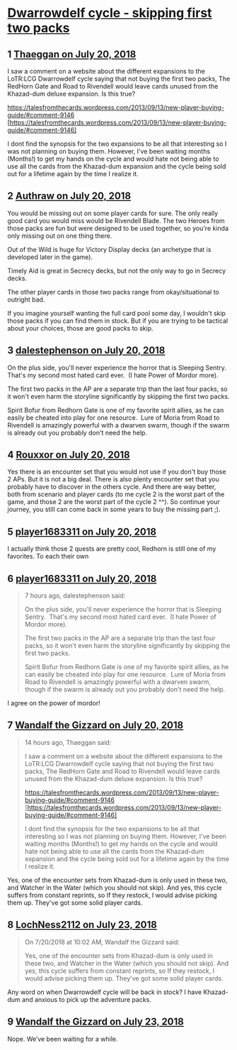 # [Dwarrowdelf cycle - skipping first two packs](https://community.fantasyflightgames.com/topic/279480-dwarrowdelf-cycle-skipping-first-two-packs/)

## 1 [Thaeggan on July 20, 2018](https://community.fantasyflightgames.com/topic/279480-dwarrowdelf-cycle-skipping-first-two-packs/?do=findComment&comment=3410309)

I saw a comment on a website about the different expansions to the LoTR:LCG Dwarrowdelf cycle saying that not buying the first two packs, The RedHorn Gate and Road to Rivendell would leave cards unused from the Khazad-dum deluxe expansion. Is this true?

https://talesfromthecards.wordpress.com/2013/09/13/new-player-buying-guide/#comment-9146 [https://talesfromthecards.wordpress.com/2013/09/13/new-player-buying-guide/#comment-9146]

I dont find the synopsis for the two expansions to be all that interesting so I was not planning on buying them. However, I've been waiting months (Months!) to get my hands on the cycle and would hate not being able to use all the cards from the Khazad-dum expansion and the cycle being sold out for a lifetime again by the time I realize it.

## 2 [Authraw on July 20, 2018](https://community.fantasyflightgames.com/topic/279480-dwarrowdelf-cycle-skipping-first-two-packs/?do=findComment&comment=3410376)

You would be missing out on some player cards for sure. The only really good card you would miss would be Rivendell Blade. The two Heroes from those packs are fun but were designed to be used together, so you're kinda only missing out on one thing there.

Out of the Wild is huge for Victory Display decks (an archetype that is developed later in the game).

Timely Aid is great in Secrecy decks, but not the only way to go in Secrecy decks.

The other player cards in those two packs range from okay/situational to outright bad.

If you imagine yourself wanting the full card pool some day, I wouldn't skip those packs if you can find them in stock. But if you are trying to be tactical about your choices, those are good packs to skip.

## 3 [dalestephenson on July 20, 2018](https://community.fantasyflightgames.com/topic/279480-dwarrowdelf-cycle-skipping-first-two-packs/?do=findComment&comment=3410418)

On the plus side, you'll never experience the horror that is Sleeping Sentry.  That's my second most hated card ever.  (I hate Power of Mordor more).

The first two packs in the AP are a separate trip than the last four packs, so it won't even harm the storyline significantly by skipping the first two packs.

Spirit Bofur from Redhorn Gate is one of my favorite spirit allies, as he can easily be cheated into play for one resource.  Lure of Moria from Road to Rivendell is amazingly powerful with a dwarven swarm, though if the swarm is already out you probably don't need the help.

## 4 [Rouxxor on July 20, 2018](https://community.fantasyflightgames.com/topic/279480-dwarrowdelf-cycle-skipping-first-two-packs/?do=findComment&comment=3410593)

Yes there is an encounter set that you would not use if you don't buy those 2 APs. But it is not a big deal. There is also plenty encounter set that you probably have to discover in the others cycle. And there are way better, both from scenario and player cards (to me cycle 2 is the worst part of the game, and those 2 are the worst part of the cycle 2 ^^). So continue your journey, you still can come back in some years to buy the missing part ;).

## 5 [player1683311 on July 20, 2018](https://community.fantasyflightgames.com/topic/279480-dwarrowdelf-cycle-skipping-first-two-packs/?do=findComment&comment=3410696)

I actually think those 2 quests are pretty cool, Redhorn is still one of my favorites. To each their own

## 6 [player1683311 on July 20, 2018](https://community.fantasyflightgames.com/topic/279480-dwarrowdelf-cycle-skipping-first-two-packs/?do=findComment&comment=3410697)

> 7 hours ago, dalestephenson said:
> 
> On the plus side, you'll never experience the horror that is Sleeping Sentry.  That's my second most hated card ever.  (I hate Power of Mordor more).
> 
> The first two packs in the AP are a separate trip than the last four packs, so it won't even harm the storyline significantly by skipping the first two packs.
> 
> Spirit Bofur from Redhorn Gate is one of my favorite spirit allies, as he can easily be cheated into play for one resource.  Lure of Moria from Road to Rivendell is amazingly powerful with a dwarven swarm, though if the swarm is already out you probably don't need the help.

I agree on the power of mordor!

## 7 [Wandalf the Gizzard on July 20, 2018](https://community.fantasyflightgames.com/topic/279480-dwarrowdelf-cycle-skipping-first-two-packs/?do=findComment&comment=3410874)

> 14 hours ago, Thaeggan said:
> 
> I saw a comment on a website about the different expansions to the LoTR:LCG Dwarrowdelf cycle saying that not buying the first two packs, The RedHorn Gate and Road to Rivendell would leave cards unused from the Khazad-dum deluxe expansion. Is this true?
> 
> https://talesfromthecards.wordpress.com/2013/09/13/new-player-buying-guide/#comment-9146 [https://talesfromthecards.wordpress.com/2013/09/13/new-player-buying-guide/#comment-9146]
> 
> I dont find the synopsis for the two expansions to be all that interesting so I was not planning on buying them. However, I've been waiting months (Months!) to get my hands on the cycle and would hate not being able to use all the cards from the Khazad-dum expansion and the cycle being sold out for a lifetime again by the time I realize it.

Yes, one of the encounter sets from Khazad-dum is only used in these two, and Watcher in the Water (which you should not skip). And yes, this cycle suffers from constant reprints, so If they restock, I would advise picking them up. They've got some solid player cards.

## 8 [LochNess2112 on July 23, 2018](https://community.fantasyflightgames.com/topic/279480-dwarrowdelf-cycle-skipping-first-two-packs/?do=findComment&comment=3413404)

> On 7/20/2018 at 10:02 AM, Wandalf the Gizzard said:
> 
> Yes, one of the encounter sets from Khazad-dum is only used in these two, and Watcher in the Water (which you should not skip). And yes, this cycle suffers from constant reprints, so If they restock, I would advise picking them up. They've got some solid player cards.

Any word on when Dwarrowdelf cycle will be back in stock? I have Khazad-dum and anxious to pick up the adventure packs.

## 9 [Wandalf the Gizzard on July 23, 2018](https://community.fantasyflightgames.com/topic/279480-dwarrowdelf-cycle-skipping-first-two-packs/?do=findComment&comment=3413449)

Nope. We’ve been waiting for a while.

